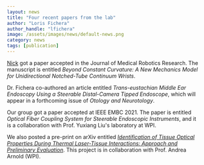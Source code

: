 ```yaml
---
layout: news
title: "Four recent papers from the lab"
author: "Loris Fichera"
author_handle: "lfichera"
image: /assets/images/news/default-news.png
category: news
tags: [publication]
---
```


[Nick] got a paper accepted in the Journal of Medical Robotics Research. The manuscript
is entitled _Beyond Constant Curvature: A New Mechanics Model for Unidirectional Notched-Tube Continuum Wrists_.

Dr. Fichera co-authored an article entitled _Trans-eustachian Middle Ear Endoscopy Using a Steerable Distal-Camera Tipped Endoscope_, which will appear in a forthcoming issue of _Otology and Neurotology_.

Our group got a paper accepted at IEEE EMBC 2021. The paper is entitled _Optical Fiber Coupling System for Steerable Endoscopic Instruments_, and it is a collaboration with Prof. Yuxiang Liu's laboratory at WPI.

We also posted a pre-print on arXiv entitled [_Identification of Tissue Optical Properties During Thermal Laser-Tissue Interactions: Approach and Preliminary Evaluation_][1]. This project is in collaboration with
Prof. Andrea Arnold (WPI).



[Nick]: /team/nicholas-pacheco
[1]: https://arxiv.org/abs/2107.10340

